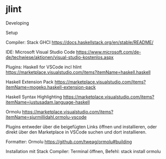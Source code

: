 # jlint
Developing

Setup

Compiler: 
Stack GHCI 
https://docs.haskellstack.org/en/stable/README/ 

IDE: 
Microsoft Visual Studio Code 
https://www.microsoft.com/de-de/techwiese/aktionen/visual-studio-kostenlos.aspx

Plugins: 
Haskell for VSCode incl hlint https://marketplace.visualstudio.com/items?itemName=haskell.haskell

Haskell Extension Pack
https://marketplace.visualstudio.com/items?itemName=mogeko.haskell-extension-pack

Haskell Syntax Highlighting
https://marketplace.visualstudio.com/items?itemName=justusadam.language-haskell

Ormolu
https://marketplace.visualstudio.com/items?itemName=sjurmillidahl.ormolu-vscode

Plugins entweder über die beigefügten Links öffnen und installieren, oder direkt über den Marketplace in VSCode suchen und dort installieren.


Formatter:
Ormolu
https://github.com/tweag/ormolu#building

Installation mit Stack Compiler:
Terminal öffnen,
Befehl: stack install ormolu  
